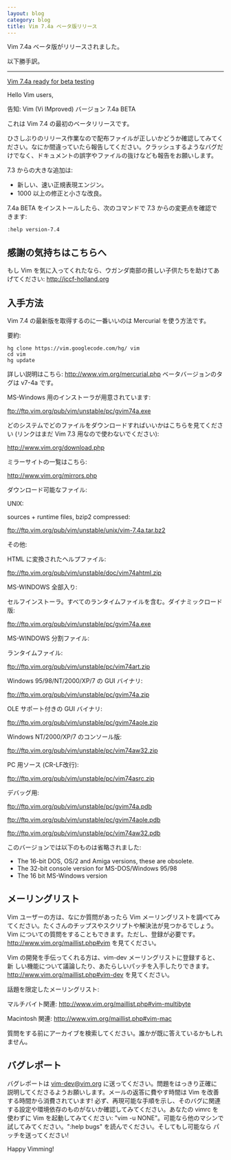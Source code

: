 ```yaml
---
layout: blog
category: blog
title: Vim 7.4a ベータ版リリース
---
```


Vim 7.4a ベータ版がリリースされました。

以下勝手訳。

----------------------------------------------------------------------

[Vim 7.4a ready for beta testing](https://groups.google.com/d/msg/vim_announce/N8jzif4e9L8/3RoAYxhZxrkJ)


Hello Vim users,


告知:  Vim (Vi IMproved) バージョン 7.4a BETA


これは Vim 7.4 の最初のベータリリースです。

ひさしぶりのリリース作業なので配布ファイルが正しいかどうか確認してみてく
ださい。なにか間違っていたら報告してください。クラッシュするようなバグだ
けでなく、ドキュメントの誤字やファイルの抜けなども報告をお願いします。


7.3 からの大きな追加は:

- 新しい、速い正規表現エンジン。
- 1000 以上の修正と小さな改良。

7.4a BETA をインストールしたら、次のコマンドで 7.3 からの変更点を確認で
きます:

    :help version-7.4


感謝の気持ちはこちらへ
----------------------

もし Vim を気に入ってくれたなら、ウガンダ南部の貧しい子供たちを助けてあ
げてください: http://iccf-holland.org


入手方法
--------

Vim 7.4 の最新版を取得するのに一番いいのは Mercurial を使う方法です。

要約:

    hg clone https://vim.googlecode.com/hg/ vim
    cd vim
    hg update

詳しい説明はこちら: http://www.vim.org/mercurial.php
ベータバージョンのタグは v7-4a です。

MS-Windows 用のインストーラが用意されています:

  ftp://ftp.vim.org/pub/vim/unstable/pc/gvim74a.exe

どのシステムでどのファイルをダウンロードすればいいかはこちらを見てくださ
い (リンクはまだ Vim 7.3 用なので使わないでください):

  http://www.vim.org/download.php

ミラーサイトの一覧はこちら:

  http://www.vim.org/mirrors.php


ダウンロード可能なファイル:

UNIX:

sources + runtime files, bzip2 compressed:

  ftp://ftp.vim.org/pub/vim/unstable/unix/vim-7.4a.tar.bz2

その他:

HTML に変換されたヘルプファイル:

  ftp://ftp.vim.org/pub/vim/unstable/doc/vim74ahtml.zip

MS-WINDOWS 全部入り:

セルフインストーラ。すべてのランタイムファイルを含む。ダイナミックロード版:

  ftp://ftp.vim.org/pub/vim/unstable/pc/gvim74a.exe

MS-WINDOWS 分割ファイル:

ランタイムファイル:

  ftp://ftp.vim.org/pub/vim/unstable/pc/vim74art.zip

Windows 95/98/NT/2000/XP/7 の GUI バイナリ:

  ftp://ftp.vim.org/pub/vim/unstable/pc/gvim74a.zip

OLE サポート付きの GUI バイナリ:

  ftp://ftp.vim.org/pub/vim/unstable/pc/gvim74aole.zip

Windows NT/2000/XP/7 のコンソール版:

  ftp://ftp.vim.org/pub/vim/unstable/pc/vim74aw32.zip

PC 用ソース (CR-LF改行):

  ftp://ftp.vim.org/pub/vim/unstable/pc/vim74asrc.zip

デバッグ用:

  ftp://ftp.vim.org/pub/vim/unstable/pc/gvim74a.pdb

  ftp://ftp.vim.org/pub/vim/unstable/pc/gvim74aole.pdb

  ftp://ftp.vim.org/pub/vim/unstable/pc/vim74aw32.pdb


このバージョンでは以下のものは省略されました:

- The 16-bit DOS, OS/2 and Amiga versions, these are obsolete.
- The 32-bit console version for MS-DOS/Windows 95/98
- The 16 bit MS-Windows version


メーリングリスト
----------------

Vim ユーザーの方は、なにか質問があったら Vim メーリングリストを調べてみ
てください。たくさんのチップスやスクリプトや解決法が見つかるでしょう。
Vim についての質問をすることもできます。ただし、登録が必要です。
http://www.vim.org/maillist.php#vim を見てください。

Vim の開発を手伝ってくれる方は、vim-dev メーリングリストに登録すると、新
しい機能について議論したり、あたらしいパッチを入手したりできます。
http://www.vim.org/maillist.php#vim-dev を見てください。

話題を限定したメーリングリスト:

マルチバイト関連: http://www.vim.org/maillist.php#vim-multibyte

Macintosh 関連:  http://www.vim.org/maillist.php#vim-mac

質問をする前にアーカイブを検索してください。誰かが既に答えているかもしれ
ません。


バグレポート
------------

バグレポートは <vim-dev@vim.org> に送ってください。問題をはっきり正確に
説明してくださるようお願いします。メールの返答に費やす時間は Vim を改善
する時間から消費されています! 必ず、再現可能な手順を示し、そのバグに関連
する設定や環境依存のものがないか確認してみてください。あなたの vimrc を
使わずに Vim を起動してみてください: "vim -u NONE"。可能なら他のマシンで
試してみてください。":help bugs" を読んでください。そしてもし可能なら
パッチを送ってください!


Happy Vimming!
